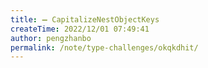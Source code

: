 ```yaml
---
title: ➖ CapitalizeNestObjectKeys
createTime: 2022/12/01 07:49:41
author: pengzhanbo
permalink: /note/type-challenges/okqkdhit/
---
```

